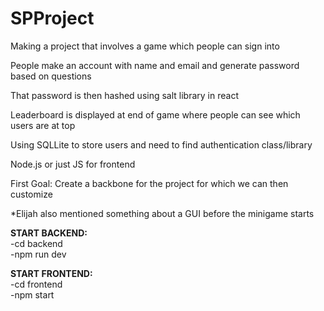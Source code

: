 # SPProject

Making a project that involves a game which people can sign into

People make an account with name and email and generate password based on questions

That password is then hashed using salt library in react

Leaderboard is displayed at end of game where people can see which users are at top

Using SQLLite to store users and need to find authentication class/library

Node.js or just JS for frontend

First Goal: Create a backbone for the project for which we can then customize

*Elijah also mentioned something about a GUI before the minigame starts

<b>START BACKEND:</b></br>
-cd backend</br>
-npm run dev</br>

<b>START FRONTEND:</b></br>
-cd frontend</br>
-npm start</br>

